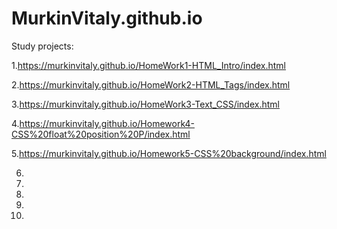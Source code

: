 # MurkinVitaly.github.io
Study projects: 

1.https://murkinvitaly.github.io/HomeWork1-HTML_Intro/index.html

2.https://murkinvitaly.github.io/HomeWork2-HTML_Tags/index.html

3.https://murkinvitaly.github.io/HomeWork3-Text_CSS/index.html

4.https://murkinvitaly.github.io/Homework4-CSS%20float%20position%20P/index.html

5.https://murkinvitaly.github.io/Homework5-CSS%20background/index.html

6.

7.

8.

9.

10.
